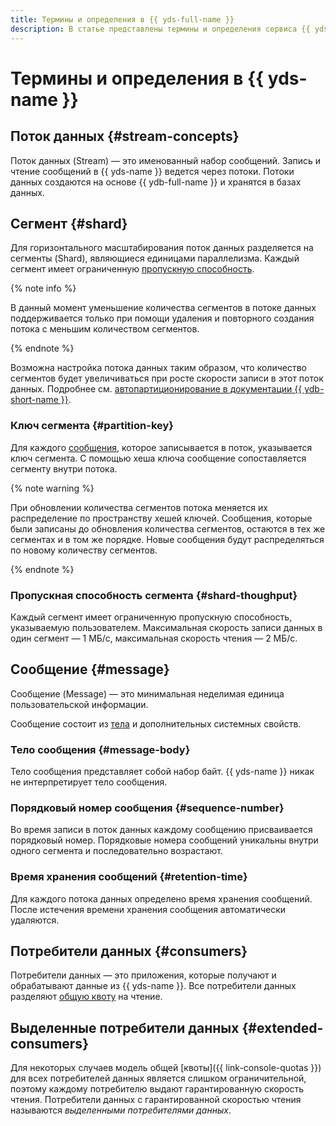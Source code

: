 ```yaml
---
title: Термины и определения в {{ yds-full-name }}
description: В статье представлены термины и определения сервиса {{ yds-name }}.
---
```


# Термины и определения в {{ yds-name }}

## Поток данных {#stream-concepts}

Поток данных (Stream) — это именованный набор сообщений. Запись и чтение сообщений в {{ yds-name }} ведется через потоки. Потоки данных создаются на основе {{ ydb-full-name }} и хранятся в базах данных.

## Сегмент {#shard}

Для горизонтального масштабирования поток данных разделяется на сегменты (Shard), являющиеся единицами параллелизма. Каждый сегмент имеет ограниченную [пропускную способность](#shard-thoughput).

{% note info %}

В данный момент уменьшение количества сегментов в потоке данных поддерживается только при помощи удаления и повторного создания потока с меньшим количеством сегментов.

{% endnote %}

Возможна настройка потока данных таким образом, что количество сегментов будет увеличиваться при росте скорости записи в этот поток данных. Подробнее см. [автопартиционирование в документации {{ ydb-short-name }}](https://ydb.tech/docs/ru/concepts/topic#partitioning).

### Ключ сегмента {#partition-key}

Для каждого [сообщения](#message), которое записывается в поток, указывается ключ сегмента. С помощью хеша ключа сообщение сопоставляется сегменту внутри потока.

{% note warning %}

При обновлении количества сегментов потока меняется их распределение по пространству хешей ключей. Сообщения, которые были записаны до обновления количества сегментов, остаются в тех же сегментах и в том же порядке. Новые сообщения будут распределяться по новому количеству сегментов.

{% endnote %}

### Пропускная способность сегмента {#shard-thoughput}

Каждый сегмент имеет ограниченную пропускную способность, указываемую пользователем. Максимальная скорость записи данных в один сегмент — 1 МБ/с, максимальная скорость чтения — 2 МБ/с.

## Сообщение {#message}

Сообщение (Message) — это минимальная неделимая единица пользовательской информации.

Сообщение состоит из [тела](#message-body) и дополнительных системных свойств.

### Тело сообщения {#message-body}

Тело сообщения представляет собой набор байт. {{ yds-name }} никак не интерпретирует тело сообщения.

### Порядковый номер сообщения {#sequence-number}

Во время записи в поток данных каждому сообщению присваивается порядковый номер. Порядковые номера сообщений уникальны внутри одного сегмента и последовательно возрастают.

### Время хранения сообщений {#retention-time}

Для каждого потока данных определено время хранения сообщений. После истечения времени хранения сообщения автоматически удаляются.

## Потребители данных {#consumers}

Потребители данных — это приложения, которые получают и обрабатывают данные из {{ yds-name }}. Все потребители данных разделяют [общую квоту](limits.md) на чтение.

## Выделенные потребители данных {#extended-consumers}

Для некоторых случаев модель общей [квоты]({{ link-console-quotas }}) для всех потребителей данных является слишком ограничительной, поэтому каждому потребителю выдают гарантированную скорость чтения. Потребители данных с гарантированной скоростью чтения называются _выделенными потребителями данных_.
